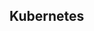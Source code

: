  ## Kubernetes

<!--- ![Manoj GitHub stats](https://github-readme-stats.vercel.app/api?username=manojv022&show_icons=true&theme=radical)

![Quote](https://quotes-github-readme.vercel.app/api?type=horizontal&theme=radical) --->


